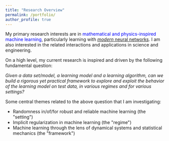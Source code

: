 ```yaml
---
title: "Research Overview"
permalink: /portfolio/
author_profile: true
---
```


My primary research interests are in <font color="blue">mathematical and physics-inspired machine learning</font>, particularly learning with <a href="https://arxiv.org/abs/1312.6199"><font><i>modern</i></font> neural networks</a>. I am also interested in the related interactions and applications in science and engineering. <br>

On a high level, my current research is inspired and driven by the following fundamental question: 

<font><i>Given a data set/model, a learning model and a learning algorithm, can we build a rigorous yet practical framework to *explore* and *exploit* the behavior of the learning model on test data, in various regimes and for various settings? </i></font><br>

Some central themes related to the above question that I am investigating:<br>
- Randomness in/of/for robust and reliable machine learning (the "setting")
- Implicit regularization in machine learning (the "regime")
- Machine learning through the lens of dynamical systems and statistical mechanics (the "framework")
<br>
<br>

<!-- Some more specific research projects are: <br>

<img src="principle.png" width="280" height="280" style="float:right">

In particular, I apply and develop ideas and tools from several areas of probability theory, stochastic analysis, statistical learning, statistical mechanics and dynamical systems to address problems concerning <font color="blue">open dynamical systems</font> arising in statistical mechanics and machine learning. <br>

Open systems are, in a broad sense, components of a larger closed system that interact with other components of the larger system. These systems abound in applications and are typically random/stochastic, nonlinear, high-dimensional and have non-trivial dynamics. Studying physical and artificial systems rigorously within an appropriate open systems framework allows us to gain valuable insights into these systems. The overarching theme of my current research revolves around using probabilistic and statistical approaches to understand <font color="blue"><i>learning of dynamical representations</i></font> and <font color="blue"><i>physics of dynamical systems</i></font>.  <br> 
{% include base_path %}


{% for post in site.portfolio %}
  {% include archive-single.html %}
{% endfor %}
 
 <i>Click on the project titles above to learn more about our work.</i> 
-->


